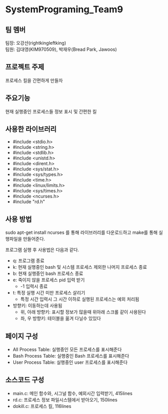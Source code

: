 # SystemPrograming_Team9
## 팀 멤버
팀장: 오강산(rightkingleftking)   
팀원: 김대영(KIM970509), 박재우(Bread Park, Jawoos)
## 프로젝트 주제
프로세스 킬을 간편하게 만들자
## 주요기능
현재 실행중인 프로세스들 정보 표시 및 간편한 킬
## 사용한 라이브러리
- #include <stdio.h>
- #include <string.h>
- #include <stdlib.h>
- #include <unistd.h>
- #include <dirent.h>
- #include <sys/stat.h>
- #include <sys/types.h>
- #include <time.h>
- #include <linux/limits.h>
- #include <sys/times.h>
- #include <ncurses.h>
- #include "rd.h"
## 사용 방법
sudo apt-get install ncurses 를 통해 라이브러리를 다운로드하고 make를 통해 실행파일을 만들어준다.

프로그램 실행 후 사용법은 다음과 같다.

- q: 프로그램 종료
- k: 현재 실행중인 bash 및 시스템 프로세스 제외한 나머지 프로세스 종료
- b: 현재 실행중인 bash 프로세스 종료
- e: 죽이지 않을 프로세스 pid 입력 받기
  * -1 입력시 종료
- t: 특정 실행 시간 미만 프로세스 살리기
  * 특정 시간 입력시 그 시간 이하로 실행된 프로세스는 예외 처리됨
- 방향키: 이동하는데 사용됨
  * 위, 아래 방향키: 표시할 정보가 많을때 위아래 스크롤 같이 사용된다
  * 좌, 우 방향키: 테이블을 옮겨 다닐수 있있다
## 페이지 구성
- All Process Table: 실행중인 모든 프로세스를 표시해준다
- Bash Process Table: 실행중인 Bash 프로세스를 표시해준다
- User Process Table: 실행중인 user 프로세스를 표시해준다
## 소스코드 구성
- main.c: 메인 함수와, 시그널 함수, 예외시간 입력받기, 415lines
- rd.c: 프로세스 정보 파일시스템에서 받아오기, 150lines
- dokill.c: 프로세스 킬, 116lines
